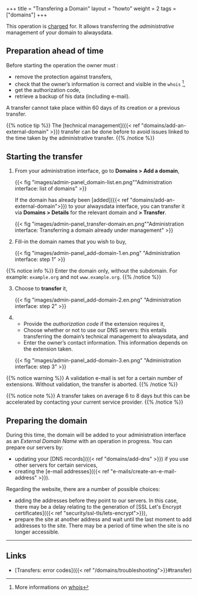 +++
title = "Transfering a Domain"
layout = "howto"
weight = 2
tags = ["domains"]
+++

This operation is [charged](https://www.alwaysdata.com/en/domains/#main) for. It allows transferring the *administrative* management of your domain to alwaysdata.

## Preparation ahead of time

Before starting the operation the owner must :

- remove the protection against transfers,
- check that the owner’s information is correct and visible in the `whois` [^1],
- get the authorization code,
- retrieve a backup of his data (including e-mail).

A transfer cannot take place within 60 days of its creation or a previous transfer.

{{% notice tip %}}
The [technical management]({{< ref "domains/add-an-external-domain" >}}) transfer can be done before to avoid issues linked to the time taken by the administrative transfer.
{{% /notice %}}

## Starting the transfer

1.  From your administration interface, go to **Domains > Add a domain**,
    
    {{< fig "images/admin-panel_domain-list.en.png""Administration interface: list of domains" >}}
    
    If the domain has already been [added]({{< ref "domains/add-an-external-domain">}}) to your alwaysdata interface, you can transfer it via **Domains > Details** for the relevant domain and **> Transfer**.

    {{< fig "images/admin-panel_transfer-domain.en.png""Administration interface: Transferring a domain already under management" >}}

2.  Fill-in the domain names that you wish to buy,
  
    {{< fig "images/admin-panel_add-domain-1.en.png" "Administration interface: step 1" >}}

{{% notice info %}}
Enter the domain only, without the subdomain.
For example: `example.org` and not `www.example.org`.
{{% /notice %}}

3.  Choose to **transfer** it,
    
    {{< fig "images/admin-panel_add-domain-2.en.png" "Administration interface: step 2" >}}
    
4.
    - Provide the *authorization code* if the extension requires it,
    - Choose whether or not to use our DNS servers: this entails transferring the domain’s technical management to alwaysdata, and
    - Enter the owner’s contact information. This information depends on the extension taken. 
    
    {{< fig "images/admin-panel_add-domain-3.en.png" "Administration interface: step 3" >}}

{{% notice warning %}}
A validation e-mail is set for a certain number of extensions. Without validation, the transfer is aborted.
{{% /notice %}}

{{% notice note %}}
A transfer takes on average 6 to 8 days but this can be accelerated by contacting your current service provider.
{{% /notice %}}

## Preparing the domain

During this time, the domain will be added to your administration interface as an *External Domain Name* with an operation in progress. You can prepare our servers by:

  - updating your [DNS records]({{< ref "domains/add-dns" >}}) if you use other servers for certain services,
  - creating the [e-mail addresses]({{< ref "e-mails/create-an-e-mail-address" >}}).

Regarding the website, there are a number of possible choices:

  - adding the addresses before they point to our servers. In this case, there may be a delay relating to the generation of [SSL Let's Encrypt certificates]({{< ref "security/ssl-tls/lets-encrypt">}}),
  - prepare the site at another address and wait until the last moment to add addresses to the site. There may be a period of time when the site is no longer accessible.

---

## Links

- [Transfers: error codes]({{< ref "/domains/troubleshooting">}}#transfer)


[^1]: More informations on [whois](https://en.wikipedia.org/wiki/Whois)
